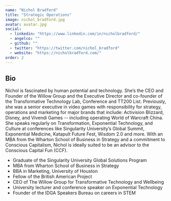 ```yaml
---
name: "Nichol Bradford"
title: "Strategic Operations"
image: nichol_bradford.jpg
avatar: avatar.jpg
social:
  - linkedin: "https://www.linkedin.com/in/nicholbradford/"
  - angelco: ""
  - github: ""
  - twitter: "https://twitter.com/nichol_bradford"
  - website: "https://nicholbradford.com/"
order: 2
---
```


## Bio

Nichol is fascinated by human potential and technology. She’s the CEO and Founder of the Willow Group and the Executive Director and co-founder of the Transformative Technology Lab, Conference and TT200 List. Previously, she was a senior executive in video games with responsibility for strategy, operations and marketing for major brands that include: Activision Blizzard, Disney, and Vivendi Games -- including operating World of Warcraft China. She speaks regularly on Transformation, Exponential Technology, and Culture at conferences like Singularity University’s Global Summit, Exponential Medicine, Katapult Future Fest, Wisdom 2.0 and more. With an MBA from the Wharton School of Business in Strategy and a commitment to Conscious Capitalism, Nichol is ideally suited to be an advisor to the Conscious Capital Fun (CCF).

- Graduate of the Singularity University Global Solutions Program
- MBA from Wharton School of Business in Strategy
- BBA in Marketing, University of Houston
- Fellow of the British American Project
- CEO of The Willow Group for Transformative Technology and Wellbeing
- University lecturer and conference speaker on Exponential Technology
- Founder of the IDGA Speakers Bureau on careers in STEM
